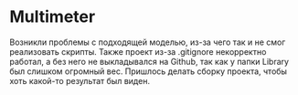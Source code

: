 # Multimeter
Возникли проблемы с подходящей моделью, из-за чего так и не смог реализовать скрипты. Также проект из-за .gitignore некорректно работал, а без него не выкладывался на Github, так как у папки Library был слишком огромный вес. Пришлось делать сборку проекта, чтобы хоть какой-то результат был виден.
